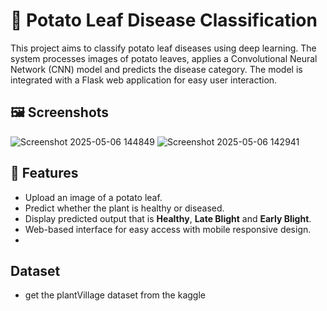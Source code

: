 # 🥔 Potato Leaf Disease Classification
This project aims to classify potato leaf diseases using deep learning. The system processes images of potato leaves, applies a Convolutional Neural Network (CNN) model and predicts the disease category. The model is integrated with a Flask web application for easy user interaction.

## 🖼️ Screenshots
![Screenshot 2025-05-06 144849](https://github.com/user-attachments/assets/777e0615-001b-41db-9ad6-21fe7ca15c60)
![Screenshot 2025-05-06 142941](https://github.com/user-attachments/assets/5e22747b-9019-4144-8201-6b080d8a7489)

## 🚀 Features
 -  Upload an image of a potato leaf.
 -  Predict whether the plant is healthy or diseased.
 -  Display predicted output that is **Healthy**, **Late Blight** and **Early Blight**.
 -  Web-based interface for easy access with mobile responsive design.
 -  
## Dataset
 - get the plantVillage dataset from the kaggle

